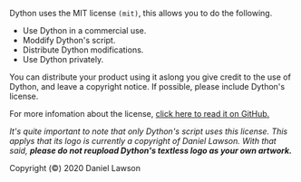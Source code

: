 Dython uses the MIT license `(mit)`, this allows you to do the following.

- Use Dython in a commercial use.
- Moddify Dython's script.
- Distribute Dython modifications.
- Use Dython privately.

You can distribute your product using it aslong you give credit to the use of Dython, and leave a copyright notice. If possible, please include Dython's license. 

For more infomation about the license, [click here to read it on GitHub.](https://github.com/Sombrero64/Dython/blob/master/LICENSE.)

*It's quite important to note that only Dython's script uses this license. This applys that its logo is currently a copyright of Daniel Lawson. With that said, __please do not reupload Dython's textless logo as your own artwork.__*

Copyright (©) 2020 Daniel Lawson
